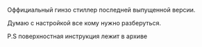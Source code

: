 Оффициальный гинзо стиллер последней выпущенной версии.

Думаю с настройкой все кому нужно разберуться.

P.S поверхностная инструкция лежит в архиве
